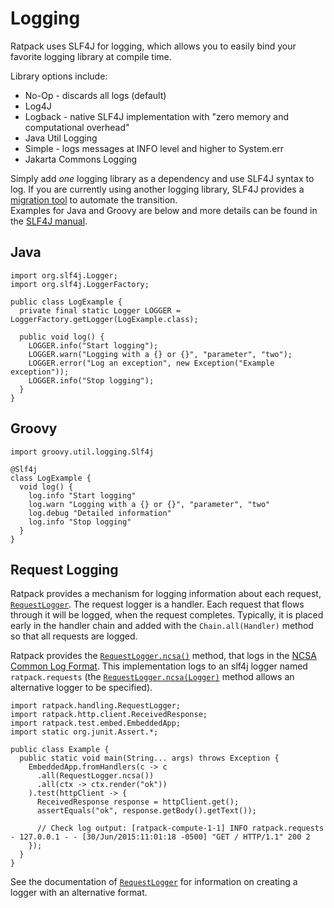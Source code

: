 # Logging

Ratpack uses SLF4J for logging, which allows you to easily bind your favorite logging library at compile time. 

Library options include:

* No-Op - discards all logs (default)
* Log4J
* Logback - native SLF4J implementation with "zero memory and computational overhead"
* Java Util Logging
* Simple - logs messages at INFO level and higher to System.err
* Jakarta Commons Logging

Simply add <em>one</em> logging library as a dependency and use SLF4J syntax to log.
If you are currently using another logging library, SLF4J provides a [migration tool](http://www.slf4j.org/migrator.html) to automate the transition.  
Examples for Java and Groovy are below and more details can be found in the [SLF4J manual](http://www.slf4j.org/manual.html).

## Java

```language-groovy tested
import org.slf4j.Logger;
import org.slf4j.LoggerFactory;

public class LogExample {
  private final static Logger LOGGER = LoggerFactory.getLogger(LogExample.class);
    
  public void log() {
    LOGGER.info("Start logging");
    LOGGER.warn("Logging with a {} or {}", "parameter", "two");
    LOGGER.error("Log an exception", new Exception("Example exception"));
    LOGGER.info("Stop logging");
  }
}
```

## Groovy

```language-groovy tested
import groovy.util.logging.Slf4j

@Slf4j
class LogExample {
  void log() {
    log.info "Start logging"
    log.warn "Logging with a {} or {}", "parameter", "two"
    log.debug "Detailed information"
    log.info "Stop logging"
  }
}
```

## Request Logging

Ratpack provides a mechanism for logging information about each request, [`RequestLogger`](api/ratpack/handling/RequestLogger.html).
The request logger is a handler.
Each request that flows through it will be logged, when the request completes.
Typically, it is placed early in the handler chain and added with the `Chain.all(Handler)` method so that all requests are logged.
 
Ratpack provides the [`RequestLogger.ncsa()`](api/ratpack/handling/RequestLogger.html#ncsa--) method, that logs in the [NCSA Common Log Format](http://publib.boulder.ibm.com/tividd/td/ITWSA/ITWSA_info45/en_US/HTML/guide/c-logs.html#common).
This implementation logs to an slf4j logger named `ratpack.requests` 
(the [`RequestLogger.ncsa(Logger)`](api/ratpack/handling/RequestLogger.html#ncsa-org.slf4j.Logger-) method allows an alternative logger to be specified).  

```language-java
import ratpack.handling.RequestLogger;
import ratpack.http.client.ReceivedResponse;
import ratpack.test.embed.EmbeddedApp;
import static org.junit.Assert.*;

public class Example {
  public static void main(String... args) throws Exception {
    EmbeddedApp.fromHandlers(c -> c
      .all(RequestLogger.ncsa())
      .all(ctx -> ctx.render("ok"))
    ).test(httpClient -> {
      ReceivedResponse response = httpClient.get();
      assertEquals("ok", response.getBody().getText());

      // Check log output: [ratpack-compute-1-1] INFO ratpack.requests - 127.0.0.1 - - [30/Jun/2015:11:01:18 -0500] "GET / HTTP/1.1" 200 2
    });
  }
}
```

See the documentation of [`RequestLogger`](api/ratpack/handling/RequestLogger.html) for information on creating a logger with an alternative format.
